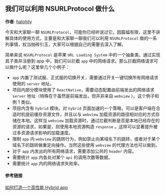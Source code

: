 ## 我们可以利用 NSURLProtocol 做什么

**作者**: [halohily](https://weibo.com/halohily)

今天和大家聊一聊 `NSURLProtocol`，可能你已经听说过它。因篇幅有限，这里不讲解具体的使用方式，主要是和大家聊一聊我们可以利用 `NSURLProtocol` 做的一系列事情，权当抛砖引玉，大家可以根据自己的需要去深入了解。

简单来说 `NSURLProtocol` 是苹果 `URL Loading System` 中的一个抽象类。通过实现其子类并注册到 app 中，我们可以拦截 `app` 中的网络请求。那么拦截网络请求可以做什么呢？这里举几个小例子：

* `app` 内置了测试服、正式服的切换开关，需要通过开关一键切换所有网络请求使用的 `server` 地址。
* 项目内部分模块使用了 `ReactNative`，需要动态配置由前端发出的网络请求 `server` 地址（特殊在于虽然是前端发出，但并非来自 `webview` ）。这个例子和例 1 类似。
* 项目内含有 `hybrid` 模块。对 `hybrid` 页面加速的一个策略，可以是客户端在合适时机提前缓存资源文件，并且以与 `webview` 加载资源的路径相对应的方式存储在本地。这样当 `webview` 加载资源时，通过拦截判断是否是本地已经存在的资源的请求，如果是，则使用本地资源构造 `response` 。这样可以显著提升被过多资源请求影响的加载速度。
* 限制 `app` 内 `webview` 的跳转行为，例如禁止向某域名下的跳转，或者对于某个域名下的跳转做重定向操作。当然这些使用 `webview` 的代理方法也可以做到。
* 对于 `app` 内发出的所有网络请求，需要添加公共的 `header` 内容。
* 需要统计 `app` 内各处对某个 `api` 的调用次数等数据。
* 需要统计 `app` 内的网络请求失败率。

#### 参考链接

[如何打造一个高性能 Hybrid app](https://juejin.im/post/584f9d0a128fe10058b8c4b6)

